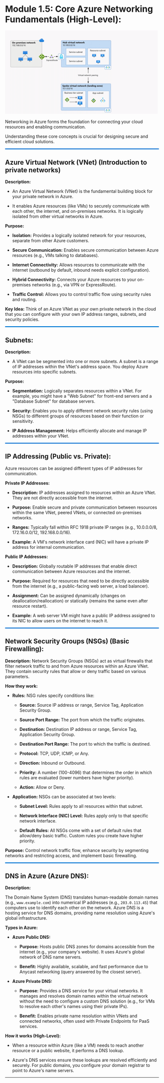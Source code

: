 # **Module 1.5: Core Azure Networking Fundamentals (High-Level):**

<p align="left">
  <img src="../Images/Azure-Network-Foundations.gif" alt="Azure Network Foundation Services" width="500">
</p>

Networking in Azure forms the foundation for connecting your cloud resources and enabling communication. 

Understanding these core concepts is crucial for designing secure and efficient cloud solutions.

<hr style="border: 0; height: 3px; background: #0078D4; margin-top: 12px; margin-bottom: 12px;">

## **Azure Virtual Network (VNet) (Introduction to private networks)**

**Description:** 

* An Azure Virtual Network (VNet) is the fundamental building block for your private network in Azure. 

* It enables Azure resources (like VMs) to securely communicate with each other, the internet, and on-premises networks. It is logically isolated from other virtual networks in Azure.

**Purpose:**

* **Isolation:** Provides a logically isolated network for your resources, separate from other Azure customers.

* **Secure Communication:** Enables secure communication between Azure resources (e.g., VMs talking to databases).

* **Internet Connectivity:** Allows resources to communicate with the internet (outbound by default, inbound needs explicit configuration).

* **Hybrid Connectivity:** Connects your Azure resources to your on-premises networks (e.g., via VPN or ExpressRoute).

* **Traffic Control:** Allows you to control traffic flow using security rules and routing.

**Key Idea:** Think of an Azure VNet as your own private network in the cloud that you can configure with your own IP address ranges, subnets, and security policies.

<hr style="border: 0; height: 3px; background: #0078D4; margin-top: 12px; margin-bottom: 12px;">

## **Subnets:**

**Description:** 

* A VNet can be segmented into one or more subnets. A subnet is a range of IP addresses within the VNet's address space. You deploy Azure resources into specific subnets.

**Purpose:**

* **Segmentation:** Logically separates resources within a VNet. For example, you might have a "Web Subnet" for front-end servers and a "Database Subnet" for database servers.

* **Security:** Enables you to apply different network security rules (using NSGs) to different groups of resources based on their function or sensitivity.

* **IP Address Management:** Helps efficiently allocate and manage IP addresses within your VNet.

<hr style="border: 0; height: 3px; background: #0078D4; margin-top: 12px; margin-bottom: 12px;">

## **IP Addressing (Public vs. Private):**

Azure resources can be assigned different types of IP addresses for communication.

**Private IP Addresses:**

* **Description:** IP addresses assigned to resources *within* an Azure VNet. They are not directly accessible from the internet.

* **Purpose:** Enable secure and private communication between resources within the same VNet, peered VNets, or connected on-premises networks.

* **Ranges:** Typically fall within RFC 1918 private IP ranges (e.g., 10.0.0.0/8, 172.16.0.0/12, 192.168.0.0/16).

* **Example:** A VM's network interface card (NIC) will have a private IP address for internal communication.

**Public IP Addresses:**

* **Description:** Globally routable IP addresses that enable direct communication between Azure resources and the internet.

* **Purpose:** Required for resources that need to be directly accessible from the internet (e.g., a public-facing web server, a load balancer).

* **Assignment:** Can be assigned dynamically (changes on deallocation/reallocation) or statically (remains the same even after resource restart).

* **Example:** A web server VM might have a public IP address assigned to its NIC to allow users on the internet to reach it.

<hr style="border: 0; height: 3px; background: #0078D4; margin-top: 12px; margin-bottom: 12px;">

## **Network Security Groups (NSGs) (Basic Firewalling):**

**Description:** Network Security Groups (NSGs) act as virtual firewalls that filter network traffic to and from Azure resources within an Azure VNet. They contain security rules that allow or deny traffic based on various parameters.

**How they work:**
    
* **Rules:** NSG rules specify conditions like:

    * **Source:** Source IP address or range, Service Tag, Application Security Group.

    * **Source Port Range:** The port from which the traffic originates.

    * **Destination:** Destination IP address or range, Service Tag, Application Security Group.
        
    * **Destination Port Range:** The port to which the traffic is destined.
        
    * **Protocol:** TCP, UDP, ICMP, or Any.
        
    * **Direction:** Inbound or Outbound.
        
    * **Priority:** A number (100-4096) that determines the order in which rules are evaluated (lower numbers have higher priority).
        
    * **Action:** Allow or Deny.

* **Application:** NSGs can be associated at two levels:

    * **Subnet Level:** Rules apply to all resources within that subnet.
    
    * **Network Interface (NIC) Level:** Rules apply only to that specific network interface.
    
    * **Default Rules:** All NSGs come with a set of default rules that allow/deny basic traffic. Custom rules you create have higher priority.

**Purpose:** Control network traffic flow, enhance security by segmenting networks and restricting access, and implement basic firewalling.

<hr style="border: 0; height: 3px; background: #0078D4; margin-top: 12px; margin-bottom: 12px;">

## **DNS in Azure (Azure DNS):**

**Description:** 

The Domain Name System (DNS) translates human-readable domain names (e.g., `www.example.com`) into numerical IP addresses (e.g., `203.0.113.45`) that computers use to identify each other on the network. 
Azure DNS is a hosting service for DNS domains, providing name resolution using Azure's global infrastructure.

**Types in Azure:**
    
* **Azure Public DNS:**
        
    * **Purpose:** Hosts public DNS zones for domains accessible from the internet (e.g., your company's website). It uses Azure's global network of DNS name servers.
    
    * **Benefit:** Highly available, scalable, and fast performance due to Anycast networking (query answered by the closest server).

* **Azure Private DNS:**

    * **Purpose:** Provides a DNS service for your virtual networks. It manages and resolves domain names within the virtual network without the need to configure a custom DNS solution (e.g., for VMs to resolve each other's names using their private IPs).
    
    * **Benefit:** Enables private name resolution within VNets and connected networks, often used with Private Endpoints for PaaS services.

**How it works (High-Level):** 

* When a resource within Azure (like a VM) needs to reach another resource or a public website, it performs a DNS lookup. 

* Azure's DNS services ensure these lookups are resolved efficiently and securely. For public domains, you configure your domain registrar to point to Azure's name servers.

---